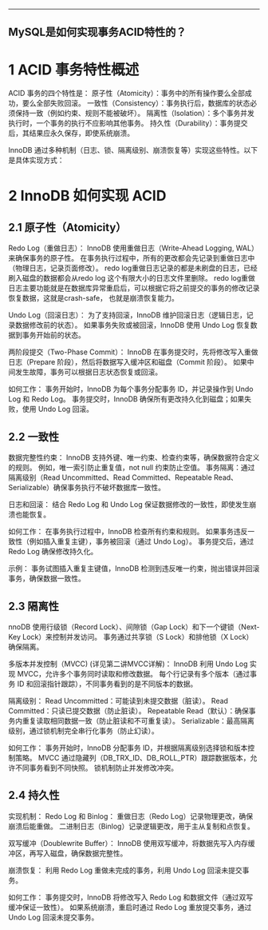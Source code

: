
---
MySQL是如何实现事务ACID特性的？
---

# 1 ACID 事务特性概述

ACID 事务的四个特性是：
原子性（Atomicity）：事务中的所有操作要么全部成功，要么全部失败回滚。
一致性（Consistency）：事务执行后，数据库的状态必须保持一致（例如约束、规则不能被破坏）。
隔离性（Isolation）：多个事务并发执行时，一个事务的执行不应影响其他事务。
持久性（Durability）：事务提交后，其结果应永久保存，即使系统崩溃。

InnoDB 通过多种机制（日志、锁、隔离级别、崩溃恢复等）实现这些特性。以下是具体实现方式：


# 2 InnoDB 如何实现 ACID

## 2.1 原子性（Atomicity）

Redo Log（重做日志）：
InnoDB 使用重做日志（Write-Ahead Logging, WAL）来确保事务的原子性。
在事务执行过程中，所有的更改都会先记录到重做日志中（物理日志，记录页面修改）。
redo log重做日志记录的都是未刷盘的日志，已经刷入磁盘的数据都会从redo log 这个有限大小的日志文件里删除。
redo log重做日志主要功能就是在数据库异常重启后，可以根据它将之前提交的事务的修改记录恢复数据，这就是crash-safe，
也就是崩溃恢复能力。

Undo Log（回滚日志）：
为了支持回滚，InnoDB 维护回滚日志（逻辑日志，记录数据修改前的状态）。
如果事务失败或被回滚，InnoDB 使用 Undo Log 恢复数据到事务开始前的状态。

两阶段提交（Two-Phase Commit）：
InnoDB 在事务提交时，先将修改写入重做日志（Prepare 阶段），然后将数据写入缓冲区和磁盘（Commit 阶段）。
如果中间发生故障，事务可以根据日志状态恢复或回滚。

如何工作：
事务开始时，InnoDB 为每个事务分配事务 ID，并记录操作到 Undo Log 和 Redo Log。
事务提交时，InnoDB 确保所有更改持久化到磁盘；如果失败，使用 Undo Log 回滚。

## 2.2 一致性
数据完整性约束：
InnoDB 支持外键、唯一约束、检查约束等，确保数据符合定义的规则。
例如，唯一索引防止重复值，not null 约束防止空值。
事务隔离：通过隔离级别（Read Uncommitted、Read Committed、Repeatable Read、Serializable）确保事务执行不破坏数据库一致性。

日志和回滚：
结合 Redo Log 和 Undo Log 保证数据修改的一致性，即使发生崩溃也能恢复。

如何工作：
在事务执行过程中，InnoDB 检查所有约束和规则。
如果事务违反一致性（例如插入重复主键），事务被回滚（通过 Undo Log）。
事务提交后，通过 Redo Log 确保修改持久化。

示例：
事务试图插入重复主键值，InnoDB 检测到违反唯一约束，抛出错误并回滚事务，确保数据一致性。

## 2.3 隔离性
nnoDB 使用行级锁（Record Lock）、间隙锁（Gap Lock）和下一个键锁（Next-Key Lock）来控制并发访问。
事务通过共享锁（S Lock）和排他锁（X Lock）确保隔离。

多版本并发控制（MVCC) (详见第二讲MVCC详解)：
InnoDB 利用 Undo Log 实现 MVCC，允许多个事务同时读取和修改数据。
每个行记录有多个版本（通过事务 ID 和回滚指针跟踪），不同事务看到的是不同版本的数据。

隔离级别：
Read Uncommitted：可能读到未提交数据（脏读）。
Read Committed：只读已提交数据（防止脏读）。
Repeatable Read（默认）：确保事务内重复读取相同数据一致（防止脏读和不可重复读）。
Serializable：最高隔离级别，通过锁机制完全串行化事务（防止幻读）。

如何工作：
事务开始时，InnoDB 分配事务 ID，并根据隔离级别选择锁和版本控制策略。
MVCC 通过隐藏列（DB_TRX_ID、DB_ROLL_PTR）跟踪数据版本，允许不同事务看到不同快照。
锁机制防止并发修改冲突。


## 2.4 持久性

实现机制：
Redo Log 和 Binlog：
重做日志（Redo Log）记录物理更改，确保崩溃后能重做。
二进制日志（Binlog）记录逻辑更改，用于主从复制和点恢复。

双写缓冲（Doublewrite Buffer）：
InnoDB 使用双写缓冲，将数据先写入内存缓冲区，再写入磁盘，确保数据完整性。

崩溃恢复：
利用 Redo Log 重做未完成的事务，利用 Undo Log 回滚未提交事务。

如何工作：
事务提交时，InnoDB 将修改写入 Redo Log 和数据文件（通过双写缓冲保证一致性）。
如果系统崩溃，重启时通过 Redo Log 重放提交事务，通过 Undo Log 回滚未提交事务。